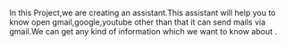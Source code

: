 In this Project,we are creating an assistant.This assistant will help you to know open gmail,google,youtube other than that it can send mails via gmail.We can get any kind of information which we want to know about .
